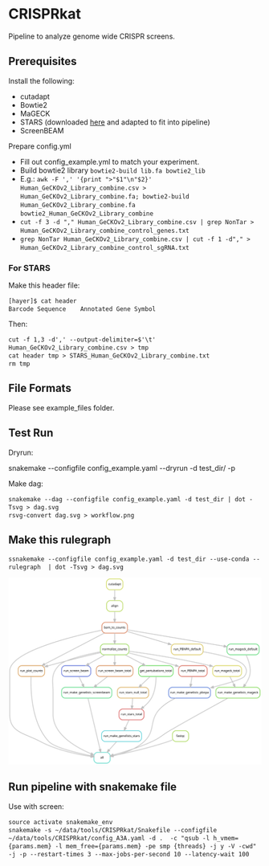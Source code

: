 # CRISPRkat

Pipeline to analyze genome wide CRISPR screens. 

## Prerequisites 

Install the following:

* cutadapt
* Bowtie2
* MaGECK
* STARS (downloaded [here](https://portals.broadinstitute.org/gpp/public/software/stars) and adapted to fit into pipeline) 
* ScreenBEAM

Prepare config.yml

* Fill out config_example.yml to match your experiment.
* Build bowtie2 library `bowtie2-build lib.fa bowtie2_lib` 
* E.g.: `awk -F ',' '{print ">"$1"\n"$2}' Human_GeCKOv2_Library_combine.csv > Human_GeCKOv2_Library_combine.fa; bowtie2-build Human_GeCKOv2_Library_combine.fa bowtie2_Human_GeCKOv2_Library_combine`
* `cut -f 3 -d "," Human_GeCKOv2_Library_combine.csv | grep NonTar > Human_GeCKOv2_Library_combine_control_genes.txt`
* `grep NonTar Human_GeCKOv2_Library_combine.csv | cut -f 1 -d"," > Human_GeCKOv2_Library_combine_control_sgRNA.txt`

### For STARS

Make this header file:

	[hayer]$ cat header
	Barcode Sequence	Annotated Gene Symbol

Then:

	cut -f 1,3 -d',' --output-delimiter=$'\t' Human_GeCKOv2_Library_combine.csv > tmp
	cat header tmp > STARS_Human_GeCKOv2_Library_combine.txt
	rm tmp


## File Formats

Please see example_files folder.

## Test Run

Dryrun:

snakemake --configfile config_example.yaml --dryrun -d test_dir/  -p

Make dag:

	snakemake --dag --configfile config_example.yaml -d test_dir | dot -Tsvg > dag.svg
	rsvg-convert dag.svg > workflow.png

## Make this rulegraph

    ssnakemake --configfile config_example.yaml -d test_dir --use-conda --rulegraph  | dot -Tsvg > dag.svg

![example dag](dag.svg)

## Run pipeline with snakemake file

Use with screen:

	source activate snakemake_env
	snakemake -s ~/data/tools/CRISPRkat/Snakefile --configfile ~/data/tools/CRISPRkat/config_A3A.yaml -d .  -c "qsub -l h_vmem={params.mem} -l mem_free={params.mem} -pe smp {threads} -j y -V -cwd" -j -p --restart-times 3 --max-jobs-per-second 10 --latency-wait 100



